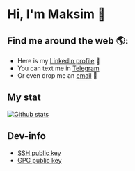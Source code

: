 # Hi, I'm Maksim 👋

## Find me around the web 🌎:
- Here is my <a href="https://www.linkedin.com/in/yakuninm/">LinkedIn profile</a> 💼
- You can text me in <a href="https://t.me/iakunin">Telegram</a> <img height="14" width="14" src="https://telegram.org/favicon.ico" />
- Or even drop me an <a href="mailto:yakuninm+github@gmail.com">email</a> :love_letter:

## My stat
[![Github stats](https://github-readme-stats.vercel.app/api?username=iakunin)](https://github.com/anuraghazra/github-readme-stats)

## Dev-info
- [SSH public key](https://gist.githubusercontent.com/iakunin/6a11ba454ff5148dafcdb64180b47337/raw/3d9d9be1359866223852b42e7a7e195ee7cec91e/id_rsa.pub)
- [GPG public key](https://gist.githubusercontent.com/iakunin/b142d80a6b1f58fa2fd0313fb2af90c1/raw/7c801c7401747e61b4444a048a09e78eec8d7f45/gpg-0x308EC438C3AE5BC6-2020-12-06.txt)
